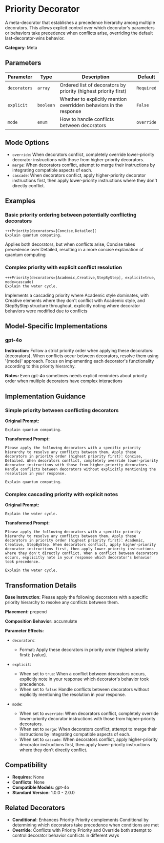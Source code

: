 # Priority Decorator

A meta-decorator that establishes a precedence hierarchy among multiple decorators. This allows explicit control over which decorator's parameters or behaviors take precedence when conflicts arise, overriding the default last-decorator-wins behavior.

**Category**: Meta

## Parameters

| Parameter | Type | Description | Default |
|-----------|------|-------------|--------|
| `decorators` | `array` | Ordered list of decorators by priority (highest priority first) | `Required` |
| `explicit` | `boolean` | Whether to explicitly mention overridden behaviors in the response | `False` |
| `mode` | `enum` | How to handle conflicts between decorators | `override` |

## Mode Options

- `override`: When decorators conflict, completely override lower-priority decorator instructions with those from higher-priority decorators.
- `merge`: When decorators conflict, attempt to merge their instructions by integrating compatible aspects of each.
- `cascade`: When decorators conflict, apply higher-priority decorator instructions first, then apply lower-priority instructions where they don't directly conflict.

## Examples

### Basic priority ordering between potentially conflicting decorators

```
+++Priority(decorators=[Concise,Detailed])
Explain quantum computing.
```

Applies both decorators, but when conflicts arise, Concise takes precedence over Detailed, resulting in a more concise explanation of quantum computing

### Complex priority with explicit conflict resolution

```
+++Priority(decorators=[Academic,Creative,StepByStep], explicit=true, mode=cascade)
Explain the water cycle.
```

Implements a cascading priority where Academic style dominates, with Creative elements where they don't conflict with Academic style, and StepByStep structure throughout, explicitly noting where decorator behaviors were modified due to conflicts

## Model-Specific Implementations

### gpt-4o

**Instruction:** Follow a strict priority order when applying these decorators: {decorators}. When conflicts occur between decorators, resolve them using '{mode}' approach. Focus on implementing each decorator's functionality according to this priority hierarchy.

**Notes:** Even gpt-4o sometimes needs explicit reminders about priority order when multiple decorators have complex interactions


## Implementation Guidance

### Simple priority between conflicting decorators

**Original Prompt:**
```
Explain quantum computing.
```

**Transformed Prompt:**
```
Please apply the following decorators with a specific priority hierarchy to resolve any conflicts between them. Apply these decorators in priority order (highest priority first): Concise, Detailed. When decorators conflict, completely override lower-priority decorator instructions with those from higher-priority decorators. Handle conflicts between decorators without explicitly mentioning the resolution in your response.

Explain quantum computing.
```

### Complex cascading priority with explicit notes

**Original Prompt:**
```
Explain the water cycle.
```

**Transformed Prompt:**
```
Please apply the following decorators with a specific priority hierarchy to resolve any conflicts between them. Apply these decorators in priority order (highest priority first): Academic, Creative, StepByStep. When decorators conflict, apply higher-priority decorator instructions first, then apply lower-priority instructions where they don't directly conflict. When a conflict between decorators occurs, explicitly note in your response which decorator's behavior took precedence.

Explain the water cycle.
```

## Transformation Details

**Base Instruction:** Please apply the following decorators with a specific priority hierarchy to resolve any conflicts between them.

**Placement:** prepend

**Composition Behavior:** accumulate

**Parameter Effects:**

- `decorators`:
  - Format: Apply these decorators in priority order (highest priority first): {value}.

- `explicit`:
  - When set to `true`: When a conflict between decorators occurs, explicitly note in your response which decorator's behavior took precedence.
  - When set to `false`: Handle conflicts between decorators without explicitly mentioning the resolution in your response.

- `mode`:
  - When set to `override`: When decorators conflict, completely override lower-priority decorator instructions with those from higher-priority decorators.
  - When set to `merge`: When decorators conflict, attempt to merge their instructions by integrating compatible aspects of each.
  - When set to `cascade`: When decorators conflict, apply higher-priority decorator instructions first, then apply lower-priority instructions where they don't directly conflict.

## Compatibility

- **Requires**: None
- **Conflicts**: None
- **Compatible Models**: gpt-4o
- **Standard Version**: 1.0.0 - 2.0.0

## Related Decorators

- **Conditional**: Enhances Priority Priority complements Conditional by determining which decorators take precedence when conditions are met
- **Override**: Conflicts with Priority Priority and Override both attempt to control decorator behavior conflicts in different ways
